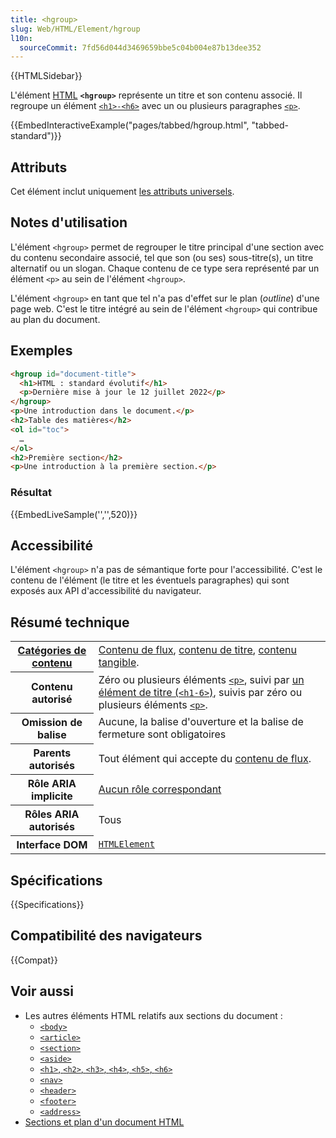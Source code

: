 ```yaml
---
title: <hgroup>
slug: Web/HTML/Element/hgroup
l10n:
  sourceCommit: 7fd56d044d3469659bbe5c04b004e87b13dee352
---
```


{{HTMLSidebar}}

L'élément [HTML](/fr/docs/Web/HTML) **`<hgroup>`** représente un titre et son contenu associé. Il regroupe un élément [`<h1>-<h6>`](/fr/docs/Web/HTML/Element/Heading_Elements) avec un ou plusieurs paragraphes [`<p>`](/fr/docs/Web/HTML/Element/p).

{{EmbedInteractiveExample("pages/tabbed/hgroup.html", "tabbed-standard")}}

## Attributs

Cet élément inclut uniquement [les attributs universels](/fr/docs/Web/HTML/Global_attributes).

## Notes d'utilisation

L'élément `<hgroup>` permet de regrouper le titre principal d'une section avec du contenu secondaire associé, tel que son (ou ses) sous-titre(s), un titre alternatif ou un slogan. Chaque contenu de ce type sera représenté par un élément `<p>` au sein de l'élément `<hgroup>`.

L'élément `<hgroup>` en tant que tel n'a pas d'effet sur le plan (<i lang="en">outline</i>) d'une page web. C'est le titre intégré au sein de l'élément `<hgroup>` qui contribue au plan du document.

## Exemples

```html
<hgroup id="document-title">
  <h1>HTML : standard évolutif</h1>
  <p>Dernière mise à jour le 12 juillet 2022</p>
</hgroup>
<p>Une introduction dans le document.</p>
<h2>Table des matières</h2>
<ol id="toc">
  …
</ol>
<h2>Première section</h2>
<p>Une introduction à la première section.</p>
```

### Résultat

{{EmbedLiveSample('','',520)}}

## Accessibilité

L'élément `<hgroup>` n'a pas de sémantique forte pour l'accessibilité. C'est le contenu de l'élément (le titre et les éventuels paragraphes) qui sont exposés aux API d'accessibilité du navigateur.

## Résumé technique

<table class="properties">
  <tbody>
    <tr>
      <th scope="row">
        <a href="/fr/docs/Web/HTML/Content_categories">Catégories de contenu</a>
      </th>
      <td>
        <a href="/fr/docs/Web/HTML/Content_categories#contenu_de_flux">Contenu de flux</a>, <a href="/fr/docs/Web/HTML/Content_categories#contenu_de_titre">contenu de titre</a>, <a href="/fr/docs/Web/HTML/Content_categories#contenu_tangible">contenu tangible</a>.
      </td>
    </tr>
    <tr>
      <th scope="row">Contenu autorisé</th>
      <td>
        Zéro ou plusieurs éléments <a href="/fr/docs/Web/HTML/Element/p"><code>&lt;p&gt;</code></a>, suivi par <a href="/fr/docs/Web/HTML/Element/Heading_Elements">un élément de titre (<code>&lt;h1-6&gt;</code>)</a>, suivis par zéro ou plusieurs éléments <a href="/fr/docs/Web/HTML/Element/p"><code>&lt;p&gt;</code></a>.
      </td>
    </tr>
    <tr>
      <th scope="row">Omission de balise</th>
      <td>Aucune, la balise d'ouverture et la balise de fermeture sont obligatoires</td>
    </tr>
    <tr>
      <th scope="row">Parents autorisés</th>
      <td>
        Tout élément qui accepte du <a href="/fr/docs/Web/HTML/Content_categories#Contenu_de_flux">contenu de flux</a>.
      </td>
    </tr>
    <tr>
      <th scope="row">Rôle ARIA implicite</th>
      <td>
        <a href="https://www.w3.org/TR/html-aria/#dfn-no-corresponding-role">Aucun rôle correspondant</a>
      </td>
    </tr>
    <tr>
      <th scope="row">Rôles ARIA autorisés</th>
      <td>Tous</td>
    </tr>
    <tr>
      <th scope="row">Interface DOM</th>
      <td><a href="/fr/docs/Web/API/HTMLElement"><code>HTMLElement</code></a></td>
    </tr>
  </tbody>
</table>

## Spécifications

{{Specifications}}

## Compatibilité des navigateurs

{{Compat}}

## Voir aussi

- Les autres éléments HTML relatifs aux sections du document&nbsp;:
  - [`<body>`](/fr/docs/Web/HTML/Element/body)
  - [`<article>`](/fr/docs/Web/HTML/Element/article)
  - [`<section>`](/fr/docs/Web/HTML/Element/section)
  - [`<aside>`](/fr/docs/Web/HTML/Element/aside)
  - [`<h1>`, `<h2>`, `<h3>`, `<h4>`, `<h5>`, `<h6>`](/fr/docs/Web/HTML/Element/Heading_Elements)
  - [`<nav>`](/fr/docs/Web/HTML/Element/nav)
  - [`<header>`](/fr/docs/Web/HTML/Element/header)
  - [`<footer>`](/fr/docs/Web/HTML/Element/footer)
  - [`<address>`](/fr/docs/Web/HTML/Element/address)
- [Sections et plan d'un document HTML](/fr/docs/Web/HTML/Element/Heading_Elements)
